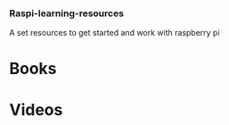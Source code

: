 ### Raspi-learning-resources
A set resources to get started and work with raspberry pi


# Books

# Videos
